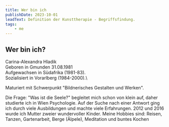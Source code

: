 ```yaml
---
title: Wer bin ich
publishDate: 2023-10-01
leadText: Definition der Kunsttherapie - Begriffsfindung. 
tags:
    - me
---
```


## Wer bin ich?

Carina-Alexandra Hladik\
Geboren in Gmunden 31.08.1981\
Aufgewachsen in Südafrika (1981-83).\
Sozialisiert in Vorarlberg (1984-2000).\

Maturiert mit Schwerpunkt "Bildnerisches Gestalten und Werken".

Die Frage: "Was ist die Seele?" begleitet mich schon von klein auf, daher studierte ich in Wien Psychologie.  Auf der Suche nach einer Antwort ging ich durch viele Ausbildungen und machte viele Erfahrungen.
2012 und 2016 wurde ich Mutter zweier wundervoller Kinder.
Meine Hobbies sind: Reisen, Tanzen, Gartenarbeit, Berge (Älpele), Meditation und buntes Kochen
